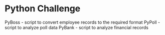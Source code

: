 # Python Challenge

PyBoss - script to convert employee records to the required format
PyPoll - script to analyze poll data 
PyBank - script to analyze financial records
